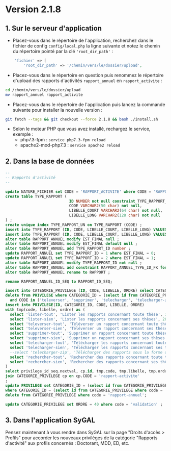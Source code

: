# Version 2.1.8

## 1. Sur le serveur d'application

- Placez-vous dans le répertoire de l'application, recherchez dans le fichier de config `config/local.php` la ligne
  suivante et notez le chemin du répertoire pointé par la clé `'root_dir_path'` :
  
```php
    'fichier' => [
        'root_dir_path' => '/chemin/vers/le/dossier/upload',
```

- Placez-vous dans le répertoire en question puis renommez le répertoire d'upload des rapports d'activités 
  `rapport_annuel` en `rapport_activite` :

```bash
cd /chemin/vers/le/dossier/upload
mv rapport_annuel rapport_activite
```

- Placez-vous dans le répertoire de l'application puis lancez la commande suivante
  pour installer la nouvelle version :

```bash
git fetch --tags && git checkout --force 2.1.8 && bash ./install.sh
```

- Selon le moteur PHP que vous avez installé, rechargez le service, exemple :
    - php7.3-fpm         : `service php7.3-fpm reload`
    - apache2-mod-php7.3 : `service apache2 reload`

## 2. Dans la base de données

```sql
--
-- Rapports d'activité
--

update NATURE_FICHIER set CODE = 'RAPPORT_ACTIVITE' where CODE = 'RAPPORT_ANNUEL' ;
create table TYPE_RAPPORT (
                            ID NUMBER not null constraint TYPE_RAPPORT_PK primary key,
                            CODE VARCHAR2(50 char) not null,
                            LIBELLE_COURT VARCHAR2(64 char) not null,
                            LIBELLE_LONG VARCHAR2(128 char) not null
) ;
create unique index TYPE_RAPPORT_UN on TYPE_RAPPORT (CODE) ;
insert into TYPE_RAPPORT (ID, CODE, LIBELLE_COURT, LIBELLE_LONG) VALUES (1, 'RAPPORT_ACTIVITE_ANNUEL', 'Annuel', 'Rapport d''activité annuel') ;
insert into TYPE_RAPPORT (ID, CODE, LIBELLE_COURT, LIBELLE_LONG) VALUES (2, 'RAPPORT_ACTIVITE_FINTHESE', 'Fin de thèse', 'Rapport d''activité de fin de thèse') ;
alter table RAPPORT_ANNUEL modify EST_FINAL null ;
alter table RAPPORT_ANNUEL modify EST_FINAL default null ;
alter table RAPPORT_ANNUEL add TYPE_RAPPORT_ID number ;
update RAPPORT_ANNUEL set TYPE_RAPPORT_ID = 1 where EST_FINAL = 0;
update RAPPORT_ANNUEL set TYPE_RAPPORT_ID = 2 where EST_FINAL = 1;
alter table RAPPORT_ANNUEL modify TYPE_RAPPORT_ID not null ;
alter table RAPPORT_ANNUEL add constraint RAPPORT_ANNUEL_TYPE_ID_FK foreign key (TYPE_RAPPORT_ID) references TYPE_RAPPORT ;
alter table RAPPORT_ANNUEL rename to RAPPORT ;

rename RAPPORT_ANNUEL_ID_SEQ to RAPPORT_ID_SEQ;

insert into CATEGORIE_PRIVILEGE (ID, CODE, LIBELLE, ORDRE) select CATEGORIE_PRIVILEGE_ID_SEQ.nextval, 'rapport-activite', 'Rapports d''activité', 23 from dual ;
delete from PRIVILEGE where CATEGORIE_ID = (select id from CATEGORIE_PRIVILEGE where code = 'rapport-annuel')
  and CODE in ('televerser', 'supprimer', 'telecharger', 'telecharger-zip', 'rechercher', 'consulter');
insert into PRIVILEGE(ID, CATEGORIE_ID, CODE, LIBELLE, ORDRE)
with tmp(code, libelle, ordre) as (
  select 'lister-tout', 'Lister les rapports concernant toute thèse', 100 from dual union all
  select 'lister-sien', 'Lister les rapports concernant ses thèses', 200 from dual union all
  select 'televerser-tout', 'Téléverser un rapport concernant toute thèse', 300 from dual union all
  select 'televerser-sien', 'Téléverser un rapport concernant ses thèses', 400 from dual union all
  select 'supprimer-tout', 'Supprimer un rapport concernant toute thèse', 500 from dual union all
  select 'supprimer-sien', 'Supprimer un rapport concernant ses thèses', 600 from dual union all
  select 'telecharger-tout', 'Télécharger les rapports concernant toute thèse', 700 from dual union all
  select 'telecharger-sien', 'Télécharger les rapports concernant ses thèses', 800 from dual union all
  --select 'telecharger-zip', 'Télécharger des rapports sous la forme d''une archive compressée (.zip)', 900 from dual union all
  select 'rechercher-tout', 'Rechercher des rapports concernant toute thèse', 1000 from dual union all
  select 'rechercher-sien', 'Rechercher des rapports concernant ses thèses', 1100 from dual
)
select privilege_id_seq.nextval, cp.id, tmp.code, tmp.libelle, tmp.ordre from tmp
join CATEGORIE_PRIVILEGE cp on cp.CODE = 'rapport-activite'
;
update PRIVILEGE set CATEGORIE_ID = (select id from CATEGORIE_PRIVILEGE where code = 'rapport-activite')
where CATEGORIE_ID = (select id from CATEGORIE_PRIVILEGE where code = 'rapport-annuel');
delete from CATEGORIE_PRIVILEGE where code = 'rapport-annuel';

update CATEGORIE_PRIVILEGE set ORDRE = 40 where code = 'validation' ;
```

## 3. Dans l'application SyGAL

Pensez maintenant à vous rendre dans SyGAL sur la page "Droits d'accès > Profils" pour accorder les nouveaux
privilèges de la catégorie "Rapports d'activité" aux profils concernés : Doctorant, MDD, ED, etc.

